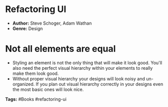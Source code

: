 # Refactoring UI
- **Author:** Steve Schoger, Adam Wathan
- **Genre:** Design

# Not all elements are equal
- Styling an element is not the only thing that will make it look good. You'll also need the perfect visual hierarchy within your elements to really make them look good.
- Without proper visual hierarchy your designs will look noisy and un-organized. If you plan out visual hierarchy correctly in your designs even the most basic ones will look nice.

**Tags:** #Books #refactoring-ui